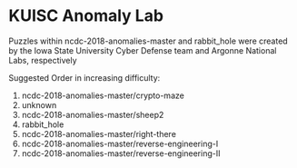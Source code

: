 # KUISC Anomaly Lab
Puzzles within ncdc-2018-anomalies-master and rabbit_hole were created by the Iowa State University Cyber Defense team and Argonne National Labs, respectively

Suggested Order in increasing difficulty:

1. ncdc-2018-anomalies-master/crypto-maze
2. unknown 
3. ncdc-2018-anomalies-master/sheep2
4. rabbit_hole
5. ncdc-2018-anomalies-master/right-there
6. ncdc-2018-anomalies-master/reverse-engineering-I
7. ncdc-2018-anomalies-master/reverse-engineering-II
